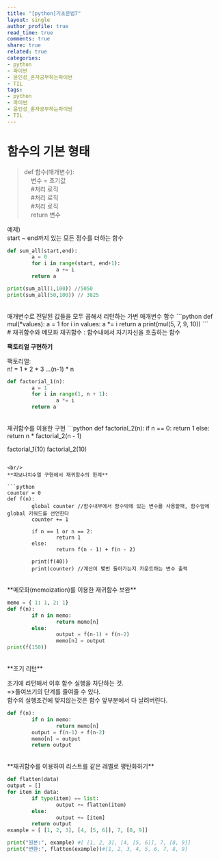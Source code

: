 ```yaml
---
title: "[python]기초문법7"
layout: single
author_profile: true
read_time: true
comments: true
share: true
related: true
categories:
- python
- 파이썬
- 윤인성_혼자공부하는파이썬
- TIL
tags:
- python
- 파이썬
- 윤인성_혼자공부하는파이썬
- TIL
---
```


# 함수의 기본 형태

>def 함수(매개변수):   
>&nbsp;&nbsp;&nbsp;  변수 = 초기값   
>&nbsp;&nbsp;&nbsp;  #처리 로직   
>&nbsp;&nbsp;&nbsp;  #처리 로직   
>&nbsp;&nbsp;&nbsp; #처리 로직   
>&nbsp;&nbsp;&nbsp;  return 변수   
   
예제)   
start ~ end까지 있는 모든 정수를 더하는 함수   
```python
def sum_all(start,end):
        a = 0
        for i in range(start, end+1):
                a += i
        return a

print(sum_all(1,100)) //5050
print(sum_all(50,100)) // 3825
```

<br/>
매개변수로 전달된 값들을 모두 곱해서 리턴하는 가변 매개변수 함수
```python
def mul(*values):
        a = 1
        for i in values:
                a *= i
        return a
print(mul(5, 7, 9, 10))
```

<br/>
# 재귀함수와 메모화
재귀함수 : 함수내에서 자기자신을 호출하는 함수   

**팩토리얼 구현하기**   

팩토리얼:   
n! = 1 * 2 * 3 *...*(n-1) * n

```python
def factorial_1(n):
        a = 1
        for i in range(1, n + 1):
                a *= i
        return a
```

<br/>
재귀함수를 이용한 구현
```python
def factorial_2(n):
        if n == 0:
                return 1
        else:
                return n * factorial_2(n - 1)

factorial_1(10)
factorial_2(10)
```

<br/>
**피보나치수열 구현에서 재귀함수의 한계**

```python
counter = 0
def f(n):
        global counter //함수내부에서 함수밖에 있는 변수를 사용할때, 함수앞에 global 키워드를 선언한다
        counter += 1

        if n == 1 or n == 2:
                return 1
        else:
                return f(n - 1) + f(n - 2)
        
        print(f(40))
        print(counter) //계산이 몇번 돌아가는지 카운트하는 변수 출력
```

<br/>
**메모화(memoization)를 이용한 재귀함수 보완**   

```python
memo = { 1: 1, 2: 1}
def f(n):
        if n in memo:
                return memo[n]
        else:
                output = f(n-1) + f(n-2)
                memo[n] = output
print(f(150))
```

<br/>
**조기 리턴**   

조기에 리턴해서 이후 함수 실행을 차단하는 것.   
=>들여쓰기의 단계를 줄여줄 수 있다.   
함수의 실행조건에 맞지않는것은 함수 앞부분에서 다 날려버린다.

```python
def f(n):
        if n in memo:
                return memo[n]
        output = f(n-1) + f(n-2)
        memo[n] = output
        return output
```

<br/>
**재귀함수를 이용하여 리스트를 같은 레벨로 평탄화하기**   

```python
def flatten(data)
output = []
for item in data:
        if type(item) == list:
                output += flatten(item)
        else:
                output += [item]
        return output
example = [ [1, 2, 3], [4, [5, 6]], 7, [8, 9]]

print("원본:", example) #[ [1, 2, 3], [4, [5, 6]], 7, [8, 9]]
print("변환:", flatten(example))#[1, 2, 3, 4, 5, 6, 7, 8, 9]
```